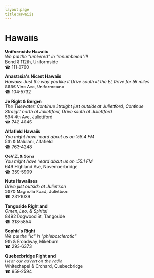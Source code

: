 ```yaml
---
layout:page
title:Hawaiis
---
```

# Hawaiis

**Uniformside Hawaiis**  
_We put the "umbered" in "renumbered"!!!_  
Bond & 112th, Uniformside  
☎ 111-0760



**Anastasia's Nicest Hawaiis**  
_Hawaiis: Just the way you like it 
Drive south at the El, Drive for 56 miles_  
8686 Vine Ave, Uniformstone  
☎ 104-5732



**Je Right & Bergen**  
_The Tidewater: Continue Straight just outside at Juliettford, Continue Straight north at Juliettford, Drive south at Juliettford_  
594 4th Ave, Juliettford  
☎ 742-4645



**Alfafield Hawaiis**  
_You might have heard about us on 158.4 FM_  
5th & Malulani, Alfafield  
☎ 763-4248



**CeV.Z. & Sons**  
_You might have heard about us on 155.1 FM_  
649 Highland Ave, Novemberbridge  
☎ 359-5909



**Nuts Hawaiises**  
_Drive just outside at Juliettson_  
3970 Magnolia Road, Juliettson  
☎ 231-1039



**Tangoside Right and**  
_Omen, Leo, & Spirits!_  
8492 Dogwood St, Tangoside  
☎ 318-5854



**Sophia's Right**  
_We put the "ic" in "phlebosclerotic"_  
9th & Broadway, Mikeburn  
☎ 293-6373



**Quebecbridge Right and**  
_Hear our advert on the radio_  
Whitechapel & Orchard, Quebecbridge  
☎ 958-2594



